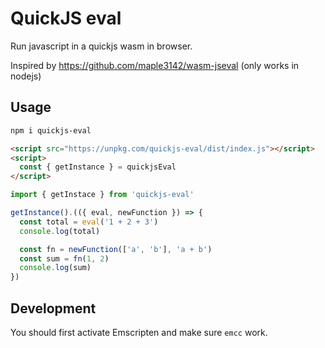 # QuickJS eval

Run javascript in a quickjs wasm in browser.

Inspired by https://github.com/maple3142/wasm-jseval (only works in nodejs)

## Usage

```sh
npm i quickjs-eval
```

```html
<script src="https://unpkg.com/quickjs-eval/dist/index.js"></script>
<script>
  const { getInstance } = quickjsEval
</script>
```

```js
import { getInstace } from 'quickjs-eval'

getInstance().(({ eval, newFunction }) => {
  const total = eval('1 + 2 + 3')
  console.log(total)

  const fn = newFunction(['a', 'b'], 'a + b')
  const sum = fn(1, 2)
  console.log(sum)
})
```

## Development

You should first activate Emscripten and make sure `emcc` work.
